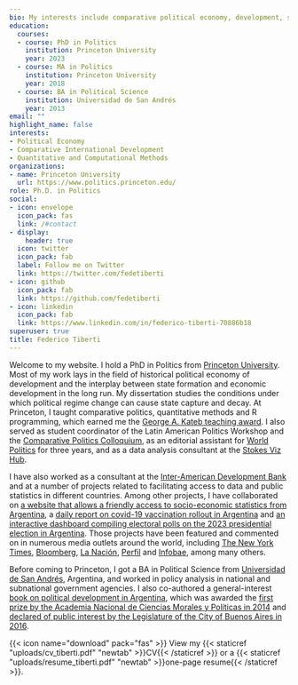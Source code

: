 ```yaml
---
bio: My interests include comparative political economy, development, statistical methods and data science.
education:
  courses:
  - course: PhD in Politics
    institution: Princeton University
    year: 2023
  - course: MA in Politics
    institution: Princeton University
    year: 2018
  - course: BA in Political Science
    institution: Universidad de San Andrés
    year: 2013
email: ""
highlight_name: false
interests:
- Political Economy
- Comparative International Development
- Quantitative and Computational Methods
organizations:
- name: Princeton University
  url: https://www.politics.princeton.edu/
role: Ph.D. in Politics
social:
- icon: envelope
  icon_pack: fas
  link: /#contact
- display:
    header: true
  icon: twitter
  icon_pack: fab
  label: Follow me on Twitter
  link: https://twitter.com/fedetiberti
- icon: github
  icon_pack: fab
  link: https://github.com/fedetiberti
- icon: linkedin
  icon_pack: fab
  link: https://www.linkedin.com/in/federico-tiberti-70886b18
superuser: true
title: Federico Tiberti
---
```


Welcome to my website. I hold a PhD in Politics from [Princeton University](https://politics.princeton.edu/). Most of my work lays in the field of historical political economy of development and the interplay between state formation and economic development in the long run. My dissertation studies the conditions under which political regime change can cause state capture and decay. At Princeton, I taught comparative politics, quantitative methods and R programming, which earned me the [George A. Kateb teaching award](https://politics.princeton.edu/news/four-graduate-students-receive-kateb-preceptor-award). I also served as student coordinator of the Latin American Politics Workshop and the [Comparative Politics Colloquium](https://politics.princeton.edu/event-series/comparative-politics-colloquium), as an editorial assistant for [World Politics](https://www.cambridge.org/core/journals/world-politics) for three years, and as a data analysis consultant at the [Stokes Viz Hub](https://libguides.princeton.edu/c.php?g=961088&p=6940518).

I have also worked as a consultant at the [Inter-American Development Bank](https://www.iadb.org/en) and at a number of projects related to facilitating access to data and public statistics in different countries. Among other projects, I have collaborated on [a website that allows a friendly access to socio-economic statistics from Argentina](https://socialstats.la/), a [daily report on covid-19 vaccination rollout in Argentina](https://twitter.com/cuantasvacunas) and [an interactive dashboard compiling electoral polls on the 2023 presidential election in Argentina](https://fedetiberti.shinyapps.io/encuestas_app/). Those projects have been featured and commented on in numerous media outlets around the world, including [The New York Times](https://www.nytimes.com/2020/09/25/world/covid-coronavirus.html), [Bloomberg](https://www.bloomberg.com/news/articles/2020-09-24/argentina-s-virus-outbreak-rages-in-stark-contrast-with-region?sref=2ansjR8y), [La Nación](https://www.lanacion.com.ar/sociedad/coronavirus-argentina-la-historia-federico-tiberti-mauro-nid2462702/), [Perfil](https://www.perfil.com/noticias/reperfilar/federico-tiberti-universidad-princeton-es-la-demora-mas-grande-desde-el-inicio-de-la-pandemia.phtml?fbclid=IwAR0TYh7Qb_bOIaVylIS7yA9obKQYBBRtn4_meaTRkRsrKX0N_Yqfu-QCVi0) and [Infobae](https://www.infobae.com/politica/2020/08/25/muertos-por-coronavirus-de-las-382-muertes-informadas-ayer-casi-la-mitad-ocurrieron-hace-mas-de-10-dias/), among many others.

Before coming to Princeton, I got a BA in Political Science from [Universidad de San Andrés](https://udesa.edu.ar/), Argentina, and worked in policy analysis in national and subnational government agencies. I also co-authored a general-interest [book on political development in Argentina](https://www.loc.gov/item/2014510963/), which was awarded the [first prize by the Academia Nacional de Ciencias Morales y Políticas in 2014](https://www.cnba.uba.ar/novedades/premio-academia-de-ciencias-morales-y-politicas-el-ateneo-2014) and [declared of public interest by the Legislature of the City of Buenos Aires in 2016](https://parlamentaria.legislatura.gob.ar/pages/expediente.aspx?id=101625).

{{< icon name="download" pack="fas" >}} View my {{< staticref "uploads/cv_tiberti.pdf" "newtab" >}}CV{{< /staticref >}} or a {{< staticref "uploads/resume_tiberti.pdf" "newtab" >}}one-page resume{{< /staticref >}}.
